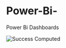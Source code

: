 # Power-Bi-
Power Bi Dashboards 

![Success Computed](https://user-images.githubusercontent.com/71038927/222853419-3b2a8ce5-03e1-4fcb-8fd4-9a112e985dce.jpg)
